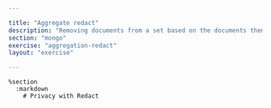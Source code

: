 ```yaml
---

title: "Aggregate redact"
description: "Removing documents from a set based on the documents themselves"
section: "mongo"
exercise: "aggregation-redact"
layout: "exercise"

---
```


    %section
      :markdown
        # Privacy with Redact
